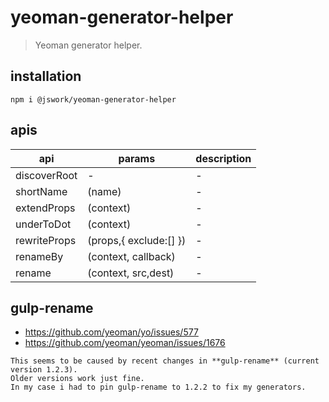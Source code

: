 # yeoman-generator-helper
> Yeoman generator helper.

## installation
```shell
npm i @jswork/yeoman-generator-helper
```

## apis
| api          | params                 | description |
| ------------ | ---------------------- | ----------- |
| discoverRoot | -                      | -           |
| shortName    | (name)                 | -           |
| extendProps  | (context)              | -           |
| underToDot   | (context)              | -           |
| rewriteProps | (props,{ exclude:[] }) | -           |
| renameBy     | (context, callback)    | -           |
| rename       | (context, src,dest)    | -           |

## gulp-rename
- https://github.com/yeoman/yo/issues/577
- https://github.com/yeoman/yeoman/issues/1676

~~~
This seems to be caused by recent changes in **gulp-rename** (current version 1.2.3). 
Older versions work just fine. 
In my case i had to pin gulp-rename to 1.2.2 to fix my generators.
~~~
